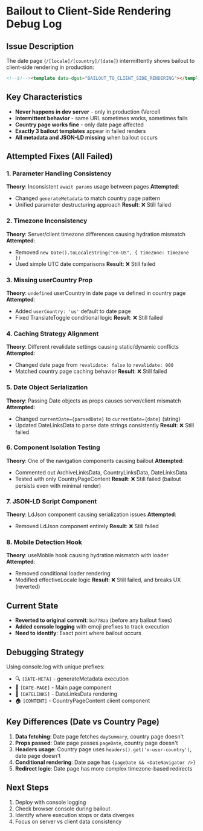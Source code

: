 # Bailout to Client-Side Rendering Debug Log

## Issue Description
The date page (`/[locale]/[country]/[date]`) intermittently shows bailout to client-side rendering in production:
```html
<!--$!--><template data-dgst="BAILOUT_TO_CLIENT_SIDE_RENDERING"></template><!--/$-->
```

## Key Characteristics
- **Never happens in dev server** - only in production (Vercel)
- **Intermittent behavior** - same URL sometimes works, sometimes fails
- **Country page works fine** - only date page affected
- **Exactly 3 bailout templates** appear in failed renders
- **All metadata and JSON-LD missing** when bailout occurs

## Attempted Fixes (All Failed)

### 1. Parameter Handling Consistency
**Theory**: Inconsistent `await params` usage between pages
**Attempted**:
- Changed `generateMetadata` to match country page pattern
- Unified parameter destructuring approach
**Result**: ❌ Still failed

### 2. Timezone Inconsistency
**Theory**: Server/client timezone differences causing hydration mismatch
**Attempted**:
- Removed `new Date().toLocaleString("en-US", { timeZone: timezone })`
- Used simple UTC date comparisons
**Result**: ❌ Still failed

### 3. Missing userCountry Prop
**Theory**: `undefined` userCountry in date page vs defined in country page
**Attempted**:
- Added `userCountry: 'us'` default to date page
- Fixed TranslateToggle conditional logic
**Result**: ❌ Still failed

### 4. Caching Strategy Alignment
**Theory**: Different revalidate settings causing static/dynamic conflicts
**Attempted**:
- Changed date page from `revalidate: false` to `revalidate: 900`
- Matched country page caching behavior
**Result**: ❌ Still failed

### 5. Date Object Serialization
**Theory**: Passing Date objects as props causes server/client mismatch
**Attempted**:
- Changed `currentDate={parsedDate}` to `currentDate={date}` (string)
- Updated DateLinksData to parse date strings consistently
**Result**: ❌ Still failed

### 6. Component Isolation Testing
**Theory**: One of the navigation components causing bailout
**Attempted**:
- Commented out ArchiveLinksData, CountryLinksData, DateLinksData
- Tested with only CountryPageContent
**Result**: ❌ Still failed (bailout persists even with minimal render)

### 7. JSON-LD Script Component
**Theory**: LdJson component causing serialization issues
**Attempted**:
- Removed LdJson component entirely
**Result**: ❌ Still failed

### 8. Mobile Detection Hook
**Theory**: useMobile hook causing hydration mismatch with loader
**Attempted**:
- Removed conditional loader rendering
- Modified effectiveLocale logic
**Result**: ❌ Still failed, and breaks UX (reverted)

## Current State
- **Reverted to original commit**: `ba778aa` (before any bailout fixes)
- **Added console logging** with emoji prefixes to track execution
- **Need to identify**: Exact point where bailout occurs

## Debugging Strategy
Using console.log with unique prefixes:
- 🔍 `[DATE-META]` - generateMetadata execution
- 🎯 `[DATE-PAGE]` - Main page component
- 📅 `[DATELINKS]` - DateLinksData rendering
- 🏠 `[CONTENT]` - CountryPageContent client component

## Key Differences (Date vs Country Page)
1. **Data fetching**: Date page fetches `daySummary`, country page doesn't
2. **Props passed**: Date page passes `pageDate`, country page doesn't
3. **Headers usage**: Country page uses `headers().get('x-user-country')`, date page doesn't
4. **Conditional rendering**: Date page has `{pageDate && <DateNavigator />}`
5. **Redirect logic**: Date page has more complex timezone-based redirects

## Next Steps
1. Deploy with console logging
2. Check browser console during bailout
3. Identify where execution stops or data diverges
4. Focus on server vs client data consistency